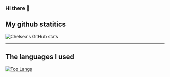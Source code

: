 ### Hi there 👋

## My github statitics
![Chelsea's GitHub stats](https://github-readme-stats.vercel.app/api?username=C-Christiaan&show_icons=true&theme=swift)</br>
***
## The languages I used
[![Top Langs](https://github-readme-stats.vercel.app/api/top-langs/?username=C-Christiaan&layout=compact)](https://github.com/C-Christiaan/github-readme-stats)

<!--
**C-Christiaan/C-Christiaan** is a ✨ _special_ ✨ repository because its `README.md` (this file) appears on your GitHub profile.

Here are some ideas to get you started:

- 🔭 I’m currently working on ...
- 🌱 I’m currently learning ...
- 👯 I’m looking to collaborate on ...
- 🤔 I’m looking for help with ...
- 💬 Ask me about ...
- 📫 How to reach me: ...
- 😄 Pronouns: ...
- ⚡ Fun fact: ...
-->
